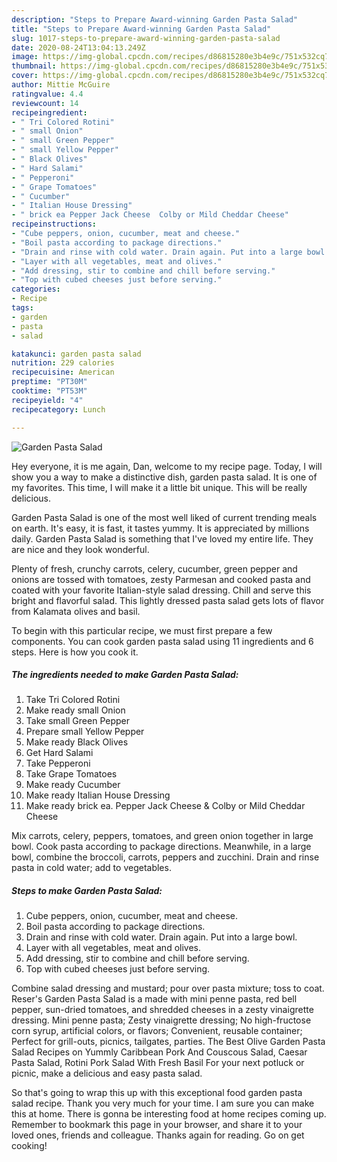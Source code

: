 ```yaml
---
description: "Steps to Prepare Award-winning Garden Pasta Salad"
title: "Steps to Prepare Award-winning Garden Pasta Salad"
slug: 1017-steps-to-prepare-award-winning-garden-pasta-salad
date: 2020-08-24T13:04:13.249Z
image: https://img-global.cpcdn.com/recipes/d86815280e3b4e9c/751x532cq70/garden-pasta-salad-recipe-main-photo.jpg
thumbnail: https://img-global.cpcdn.com/recipes/d86815280e3b4e9c/751x532cq70/garden-pasta-salad-recipe-main-photo.jpg
cover: https://img-global.cpcdn.com/recipes/d86815280e3b4e9c/751x532cq70/garden-pasta-salad-recipe-main-photo.jpg
author: Mittie McGuire
ratingvalue: 4.4
reviewcount: 14
recipeingredient:
- " Tri Colored Rotini"
- " small Onion"
- " small Green Pepper"
- " small Yellow Pepper"
- " Black Olives"
- " Hard Salami"
- " Pepperoni"
- " Grape Tomatoes"
- " Cucumber"
- " Italian House Dressing"
- " brick ea Pepper Jack Cheese  Colby or Mild Cheddar Cheese"
recipeinstructions:
- "Cube peppers, onion, cucumber, meat and cheese."
- "Boil pasta according to package directions."
- "Drain and rinse with cold water. Drain again. Put into a large bowl."
- "Layer with all vegetables, meat and olives."
- "Add dressing, stir to combine and chill before serving."
- "Top with cubed cheeses just before serving."
categories:
- Recipe
tags:
- garden
- pasta
- salad

katakunci: garden pasta salad 
nutrition: 229 calories
recipecuisine: American
preptime: "PT30M"
cooktime: "PT53M"
recipeyield: "4"
recipecategory: Lunch

---
```



![Garden Pasta Salad](https://img-global.cpcdn.com/recipes/d86815280e3b4e9c/751x532cq70/garden-pasta-salad-recipe-main-photo.jpg)

Hey everyone, it is me again, Dan, welcome to my recipe page. Today, I will show you a way to make a distinctive dish, garden pasta salad. It is one of my favorites. This time, I will make it a little bit unique. This will be really delicious.

Garden Pasta Salad is one of the most well liked of current trending meals on earth. It's easy, it is fast, it tastes yummy. It is appreciated by millions daily. Garden Pasta Salad is something that I've loved my entire life. They are nice and they look wonderful.

Plenty of fresh, crunchy carrots, celery, cucumber, green pepper and onions are tossed with tomatoes, zesty Parmesan and cooked pasta and coated with your favorite Italian-style salad dressing. Chill and serve this bright and flavorful salad. This lightly dressed pasta salad gets lots of flavor from Kalamata olives and basil.


To begin with this particular recipe, we must first prepare a few components. You can cook garden pasta salad using 11 ingredients and 6 steps. Here is how you cook it.

<!--inarticleads1-->

##### The ingredients needed to make Garden Pasta Salad:

1. Take  Tri Colored Rotini
1. Make ready  small Onion
1. Take  small Green Pepper
1. Prepare  small Yellow Pepper
1. Make ready  Black Olives
1. Get  Hard Salami
1. Take  Pepperoni
1. Take  Grape Tomatoes
1. Make ready  Cucumber
1. Make ready  Italian House Dressing
1. Make ready  brick ea. Pepper Jack Cheese &amp; Colby or Mild Cheddar Cheese


Mix carrots, celery, peppers, tomatoes, and green onion together in large bowl. Cook pasta according to package directions. Meanwhile, in a large bowl, combine the broccoli, carrots, peppers and zucchini. Drain and rinse pasta in cold water; add to vegetables. 

<!--inarticleads2-->

##### Steps to make Garden Pasta Salad:

1. Cube peppers, onion, cucumber, meat and cheese.
1. Boil pasta according to package directions.
1. Drain and rinse with cold water. Drain again. Put into a large bowl.
1. Layer with all vegetables, meat and olives.
1. Add dressing, stir to combine and chill before serving.
1. Top with cubed cheeses just before serving.


Combine salad dressing and mustard; pour over pasta mixture; toss to coat. Reser&#39;s Garden Pasta Salad is a made with mini penne pasta, red bell pepper, sun-dried tomatoes, and shredded cheeses in a zesty vinaigrette dressing. Mini penne pasta; Zesty vinaigrette dressing; No high-fructose corn syrup, artificial colors, or flavors; Convenient, reusable container; Perfect for grill-outs, picnics, tailgates, parties. The Best Olive Garden Pasta Salad Recipes on Yummly Caribbean Pork And Couscous Salad, Caesar Pasta Salad, Rotini Pork Salad With Fresh Basil For your next potluck or picnic, make a delicious and easy pasta salad. 

So that's going to wrap this up with this exceptional food garden pasta salad recipe. Thank you very much for your time. I am sure you can make this at home. There is gonna be interesting food at home recipes coming up. Remember to bookmark this page in your browser, and share it to your loved ones, friends and colleague. Thanks again for reading. Go on get cooking!
